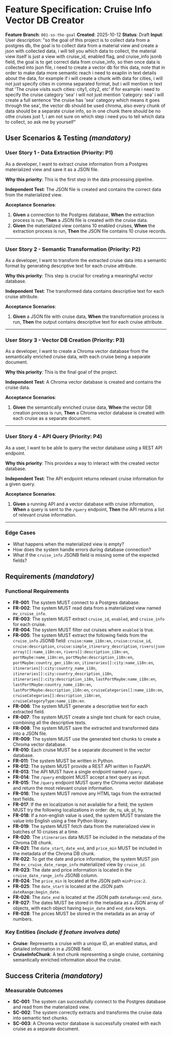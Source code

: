 # Feature Specification: Cruise Info Vector DB Creator

**Feature Branch**: `001-so-the-goal`
**Created**: 2025-10-12
**Status**: Draft
**Input**: User description: "so the goal of this project is to collect data from a postgres db, the goal is to collect data from a material view and create a json with collected data, i will tell you which data to collect, the material view itself is just a view with cruise_id, enabled flag, and cruise_info jsonb field, the goal is to get correct data from cruise_info, so then once data is collected into json file, i need to create a vector db for this data, note that in order to make data more semantic reach i need to exaplin in text details about the data, for example if i will create a chunk with data for cities, i will not just specify cities in comma separated format, but i will mention in text that 'The cruise visits such cities: city1, city2, etc' if for example i need to specify the cruise category 'sea' i will not just mention 'category: sea' i will create a full sentence 'the cruise has 'sea' category which means it goes through the sea', the vector db should be used chroma, also every chunk of data should be a separate cruise info, so in one chunk there should be no othe cruises just 1, i am not sure on which step i need you to tell which data to collect, so ask me by yourself"

## User Scenarios & Testing *(mandatory)*

### User Story 1 - Data Extraction (Priority: P1)

As a developer, I want to extract cruise information from a Postgres materialized view and save it as a JSON file.

**Why this priority**: This is the first step in the data processing pipeline.

**Independent Test**: The JSON file is created and contains the correct data from the materialized view.

**Acceptance Scenarios**:

1. **Given** a connection to the Postgres database, **When** the extraction process is run, **Then** a JSON file is created with the cruise data.
2. **Given** the materialized view contains 10 enabled cruises, **When** the extraction process is run, **Then** the JSON file contains 10 cruise records.

---

### User Story 2 - Semantic Transformation (Priority: P2)

As a developer, I want to transform the extracted cruise data into a semantic format by generating descriptive text for each cruise attribute.

**Why this priority**: This step is crucial for creating a meaningful vector database.

**Independent Test**: The transformed data contains descriptive text for each cruise attribute.

**Acceptance Scenarios**:

1. **Given** a JSON file with cruise data, **When** the transformation process is run, **Then** the output contains descriptive text for each cruise attribute.

---

### User Story 3 - Vector DB Creation (Priority: P3)

As a developer, I want to create a Chroma vector database from the semantically enriched cruise data, with each cruise being a separate document.

**Why this priority**: This is the final goal of the project.

**Independent Test**: A Chroma vector database is created and contains the cruise data.

**Acceptance Scenarios**:

1. **Given** the semantically enriched cruise data, **When** the vector DB creation process is run, **Then** a Chroma vector database is created with each cruise as a separate document.

---

### User Story 4 - API Query (Priority: P4)

As a user, I want to be able to query the vector database using a REST API endpoint.

**Why this priority**: This provides a way to interact with the created vector database.

**Independent Test**: The API endpoint returns relevant cruise information for a given query.

**Acceptance Scenarios**:

1. **Given** a running API and a vector database with cruise information, **When** a query is sent to the `/query` endpoint, **Then** the API returns a list of relevant cruise information.

---

### Edge Cases

- What happens when the materialized view is empty?
- How does the system handle errors during database connection?
- What if the `cruise_info` JSONB field is missing some of the expected fields?

## Requirements *(mandatory)*

### Functional Requirements

- **FR-001**: The system MUST connect to a Postgres database.
- **FR-002**: The system MUST read data from a materialized view named `mv_cruise_info`.
- **FR-003**: The system MUST extract `cruise_id`, `enabled`, and `cruise_info` for each cruise.
- **FR-004**: The system MUST filter out cruises where `enabled` is true.
- **FR-005**: The system MUST extract the following fields from the `cruise_info` JSONB field: `cruise:name_i18n:en`, `cruise:cruise_id`, `cruise:description`, `cruise:simple_itinerary_description`, `rivers(json array)[]:name_i18n:en`, `rivers[]:description_i18n:en`, `portMaybe:name_i18n:en`, `portMaybe:description_i18n:en`, `portMaybe:country_gen_i18n:en`, `itineraries[]:city:name_i18n:en`, `itineraries[]:city:country_name_i18n`, `itineraries[]:city:country_description_i18n`, `itineraries[]:city:description_i18n`, `lastPortMaybe:name_i18n:en`, `lastPortMaybe:country_name_i18n:en`, `lastPortMaybe:description_i18n:en`, `cruiseCategories[]:name_i18n:en`, `cruiseCategories[]:description_i18n:en`, `cruiseCategoryType:name_i18n:en`.
- **FR-006**: The system MUST generate a descriptive text for each extracted field.
- **FR-007**: The system MUST create a single text chunk for each cruise, combining all the descriptive texts.
- **FR-008**: The system MUST save the extracted and transformed data into a JSON file.
- **FR-009**: The system MUST use the generated text chunks to create a Chroma vector database.
- **FR-010**: Each cruise MUST be a separate document in the vector database.
- **FR-011**: The system MUST be written in Python.
- **FR-012**: The system MUST provide a REST API written in FastAPI.
- **FR-013**: The API MUST have a single endpoint named `/query`.
- **FR-014**: The `/query` endpoint MUST accept a text query as input.
- **FR-015**: The `/query` endpoint MUST query the Chroma vector database and return the most relevant cruise information.
- **FR-016**: The system MUST remove any HTML tags from the extracted text fields.
- **FR-017**: If the en localization is not available for a field, the system MUST try the following localizations in order: de, ru, uk, pl, hy.
- **FR-018**: If a non-english value is used, the system MUST translate the value into English using a free Python library.
- **FR-019**: The system MUST fetch data from the materialized view in batches of 10 cruises at a time.
- **FR-020**: The `itineraries` data MUST be included in the metadata of the Chroma DB chunk.
- **FR-021**: The `date_start`, `date_end`, and `price_min` MUST be included in the metadata of the Chroma DB chunk.
- **FR-022**: To get the date and price information, the system MUST join the `mv_cruise_date_range_info` materialized view by `cruise_id`.
- **FR-023**: The date and price information is located in the `cruise_date_range_info` JSONB column.
- **FR-024**: The `price_min` is located at the JSON path `minPrice:2`.
- **FR-025**: The `date_start` is located at the JSON path `dateRange:begin_date`.
- **FR-026**: The `date_end` is located at the JSON path `dateRange:end_date`.
- **FR-027**: The dates MUST be stored in the metadata as a JSON array of objects, with each object having `begin_date` and `end_date` keys.
- **FR-028**: The prices MUST be stored in the metadata as an array of numbers.

### Key Entities *(include if feature involves data)*

- **Cruise**: Represents a cruise with a unique ID, an enabled status, and detailed information in a JSONB field.
- **CruiseInfoChunk**: A text chunk representing a single cruise, containing semantically enriched information about the cruise.

## Success Criteria *(mandatory)*

### Measurable Outcomes

- **SC-001**: The system can successfully connect to the Postgres database and read from the materialized view.
- **SC-002**: The system correctly extracts and transforms the cruise data into semantic text chunks.
- **SC-003**: A Chroma vector database is successfully created with each cruise as a separate document.